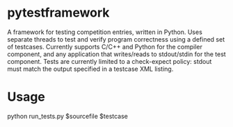 pytestframework
===============

A framework for testing competition entries, written in Python. Uses separate threads to test and verify program correctness using a defined set of testcases.
Currently supports C/C++ and Python for the compiler component, and any application that writes/reads to stdout/stdin for the test component. Tests are currently limited to a check-expect policy: stdout must match the output specified in a testcase XML listing.

Usage
=====

python run_tests.py $sourcefile $testcase


